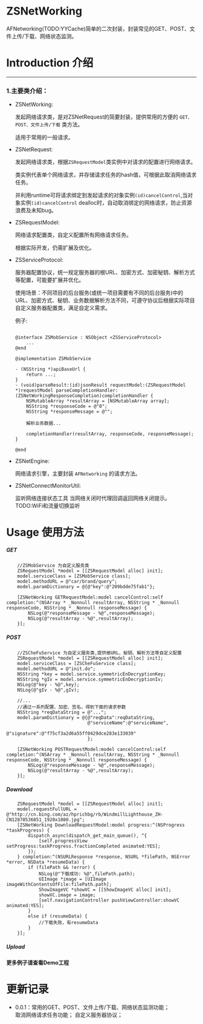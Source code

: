 # ZSNetWorking
AFNetworking(TODO:YYCache)简单的二次封装，封装常见的GET、POST、文件上传/下载、网络状态监测。


# Introduction 介绍
---

### 1.主要类介绍：

- ZSNetWorking: 

	发起网络请求类，是对ZSNetRequest的简要封装，提供常用的方便的 `GET、POST、文件上传/下载` 类方法。

	适用于常用的一般请求。

- ZSNetRequest: 
	
	发起网络请求类，根据`ZSRequestModel`类实例中对请求的配置进行网络请求。

	类实例代表单个网络请求，并存储请求任务的hash值，可根据此取消网络请求任务。

	并利用runtime可将请求绑定到发起请求的对象实例`(id)cancelControl`,当对象实例`(id)cancelControl` dealloc时，自动取消绑定的网络请求，防止资源浪费及未知bug。

- ZSRequestModel:

	网络请求配置类，自定义配置所有网络请求任务。

	根据实际开发，仍需扩展及优化。

- ZSServiceProtocol:
	
	服务器配置协议，统一规定服务器的根URL、加密方式、加密秘钥、解析方式等配置，可能要扩展并优化。

	使用场景：不同项目的后台服务(或统一项目需要有不同的后台服务)中的URL、加密方式、秘钥、业务数据解析方法不同，可遵守协议后根据实际项目自定义服务器配置类，满足自定义需求。

	例子: 

	```

	@interface ZSMobService : NSObject <ZSServiceProtocol> 
		...
	@end

	@implementation ZSMobService

	- (NSString *)apiBaseUrl {
    	return ...;
	}
	- (void)parseResult:(id)jsonResult requestModel:(ZSRequestModel *)requestModel parseCompletionHandler:(ZSNetWorkingResponseCompletion)completionHandler {
	    NSMutableArray *resultArray = [NSMutableArray array];
	    NSString *responseCode = @"0";
	    NSString *responseMessage = @"";
	    
	    解析业务数据...

	    completionHandler(resultArray, responseCode, responseMessage);
	}

	@end
	
	```

- ZSNetEngine:

	网络请求引擎，主要封装 `AFNetworking` 的请求方法。

- ZSNetConnectMonitorUtil:

	监听网络连接状态工具
	当网络关闭时代理回调返回网络关闭提示。
	TODO:WiFi和流量切换监听


# Usage 使用方法

##### GET

``` 
	//ZSMobService 为自定义服务类
	ZSRequestModel *model = [[ZSRequestModel alloc] init];
    model.serviceClass = [ZSMobService class];
    model.methodURL = @"car/brand/query";
    model.paramDictionary = @{@"key":@"209bdde75fab1"};
    
    [ZSNetWorking GETRequestModel:model cancelControl:self completion:^(NSArray * _Nonnull resultArray, NSString * _Nonnull responseCode, NSString * _Nonnull responseMessage) {
        NSLog(@"responseMessage - %@",responseMessage);
        NSLog(@"resultArray - %@",resultArray);
    }];

```

##### POST

```
	//ZSCheFuService 为自定义服务类,提供根URL、秘钥、解析方法等自定义配置
	ZSRequestModel *model = [[ZSRequestModel alloc] init];
    model.serviceClass = [ZSCheFuService class];
    model.methodURL = @"init.do";
    NSString *key = model.service.symmetricEnDecryptionKey;
    NSString *gIv = model.service.symmetricEnDecryptionIv;
    NSLog(@"key - %@",key);
    NSLog(@"gIv - %@",gIv);
    
    //...
    //通过一系列配置、加密、签名，得到下面的请求参数
    NSString *reqDataString = @"...";
    model.paramDictionary = @{@"reqData":reqDataString,
                              @"serviceName":@"serviceName",
                              @"signature":@"f75cf3a2d6a55ff0429dce283e133039"
                              };
    
    [ZSNetWorking POSTRequestModel:model cancelControl:self completion:^(NSArray * _Nonnull resultArray, NSString * _Nonnull responseCode, NSString * _Nonnull responseMessage) {
        NSLog(@"responseMessage - %@",responseMessage);
        NSLog(@"resultArray - %@",resultArray);
    }];
```

##### Download

```
	ZSRequestModel *model = [[ZSRequestModel alloc] init];
    model.requestFullURL = @"http://cn.bing.com/az/hprichbg/rb/WindmillLighthouse_ZH-CN12870536851_1920x1080.jpg";
    [ZSNetWorking DownloadRequestModel:model progress:^(NSProgress *taskProgress) {
        dispatch_async(dispatch_get_main_queue(), ^{
            [self.progressView setProgress:taskProgress.fractionCompleted animated:YES];
        });
    } completion:^(NSURLResponse *response, NSURL *filePath, NSError *error, NSData *resumeData) {
        if (filePath && !error) {
            NSLog(@"下载成功: %@",filePath.path);
            UIImage *image = [UIImage imageWithContentsOfFile:filePath.path];
            ShowImageVC *showVC = [[ShowImageVC alloc] init];
            showVC.image = image;
            [self.navigationController pushViewController:showVC animated:YES];
        }
        else if (resumeData) {
            //下载失败，有resumeData
        }
    }];

```

##### Upload

**更多例子请查看Demo工程**


# 更新记录

- 0.0.1：常用的GET、POST、文件上传/下载、网络状态监测功能；	
		 取消网络请求任务功能；
		 自定义服务器协议；


